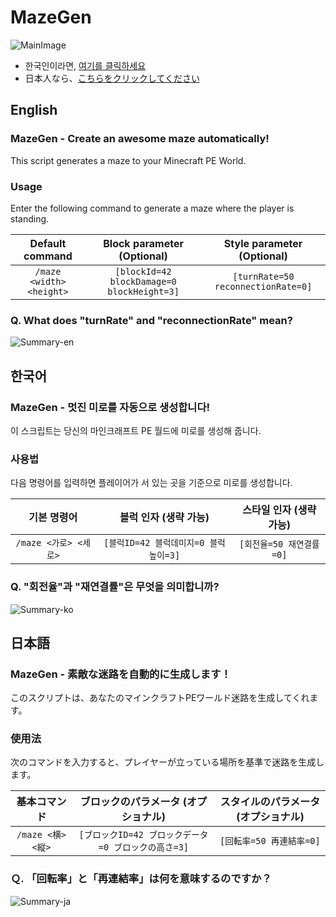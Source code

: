 # MazeGen
![MainImage](http://i.imgur.com/W64V1yA.png)

- 한국인이라면, [여기를 클릭하세요](https://github.com/if-Team/ModPE-Scripts/tree/master/MazeGen#한국어)
- 日本人なら、[こちらをクリックしてください](https://github.com/if-Team/ModPE-Scripts/tree/master/MazeGen#日本語)

## English
### MazeGen - Create an awesome maze automatically!

This script generates a maze to your Minecraft PE World.

### Usage
Enter the following command to generate a maze where the player is standing.

| Default command | Block parameter (Optional) | Style parameter (Optional) |
| :-----: | :------: | :----: |
| `/maze <width> <height>` | `[blockId=42 blockDamage=0 blockHeight=3]` | `[turnRate=50 reconnectionRate=0]` |

### Q. What does "turnRate" and "reconnectionRate" mean?
![Summary-en](http://i.imgur.com/ovOwOp0.png)

## 한국어
### MazeGen - 멋진 미로를 자동으로 생성합니다!

이 스크립트는 당신의 마인크래프트 PE 월드에 미로를 생성해 줍니다.

### 사용법
다음 명령어를 입력하면 플레이어가 서 있는 곳을 기준으로 미로를 생성합니다.

| 기본 명령어 | 블럭 인자 (생략 가능) | 스타일 인자 (생략 가능) |
| :-----: | :------: | :----: |
| `/maze <가로> <세로>` | `[블럭ID=42 블럭데미지=0 블럭높이=3]` | `[회전율=50 재연결률=0]` |

### Q. "회전율"과 "재연결률"은 무엇을 의미합니까?
![Summary-ko](http://i.imgur.com/fNKKh0F.png)

## 日本語
### MazeGen - 素敵な迷路を自動的に生成します！

このスクリプトは、あなたのマインクラフトPEワールド迷路を生成してくれます。

### 使用法
次のコマンドを入力すると、プレイヤーが立っている場所を基準で迷路を生成します。

| 基本コマンド | ブロックのパラメータ (オプショナル) | スタイルのパラメータ (オプショナル) |
| :-----: | :------: | :----: |
| `/maze <横> <縦>` | `[ブロックID=42 ブロックデータ=0 ブロックの高さ=3]` | `[回転率=50 再連結率=0]` |

### Ｑ. 「回転率」と「再連結率」は何を意味するのですか？
![Summary-ja](http://i.imgur.com/qHu1g7K.png)
